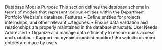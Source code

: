 Database Models
Purpose
This section defines the database schema in terms of models that represent various entities within the Department Portfolio Website's database.
Features
•	Define entities for projects, internships, and other relevant categories.
•	Ensure data validation and relationships are properly maintained in the database structure.
User Needs Addressed
•	Organize and manage data efficiently to ensure quick access and updates.
•	Support the dynamic content needs of the website as more entries are made by users.
